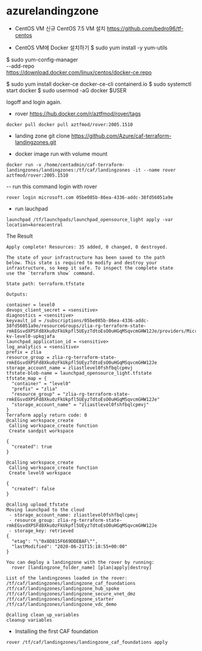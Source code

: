 # azurelandingzone


- CentOS VM
신규 CentOS 7.5 VM 설치
https://github.com/bedro96/tf-centos
 
- CentOS VM에 Docker 설치하기
$ sudo yum install -y yum-utils

$ sudo yum-config-manager \
    --add-repo \
    https://download.docker.com/linux/centos/docker-ce.repo
    
$ sudo yum install docker-ce docker-ce-cli containerd.io
$ sudo systemctl start docker
$ sudo usermod -aG docker $USER

logoff and login again.
    
- rover 
https://hub.docker.com/r/aztfmod/rover/tags
```
docker pull docker pull aztfmod/rover:2005.1510
```

- landing zone
git clone https://github.com/Azure/caf-terraform-landingzones.git

- docker image run with volume mount
```
docker run -v /home/centadmin/caf-terraform-landingzones/landingzones:/tf/caf/landingzones -it --name rover aztfmod/rover:2005.1510
```

-- run this command
login with rover
```
rover login microsoft.com 05be085b-86ea-4336-addc-38fd56051a9e
```
- run lauchpad
```
launchpad /tf/launchpads/launchpad_opensource_light apply -var location=koreacentral        
```
The Result 
```
Apply complete! Resources: 35 added, 0 changed, 0 destroyed.

The state of your infrastructure has been saved to the path
below. This state is required to modify and destroy your
infrastructure, so keep it safe. To inspect the complete state
use the `terraform show` command.

State path: terraform.tfstate

Outputs:

container = level0
devops_client_secret = <sensitive>
diagnostics = <sensitive>
keyvault_id = /subscriptions/05be085b-86ea-4336-addc-38fd56051a9e/resourceGroups/zlia-rg-terraform-state-rmkEGsvdXPSFd8Xku0zFkUkpfl5UEyzTdtoEsO0uHGqMSqvcmGHW12Je/providers/Microsoft.KeyVault/vaults/gzlia-kv-level0-upkqjafa
launchpad_application_id = <sensitive>
log_analytics = <sensitive>
prefix = zlia
resource_group = zlia-rg-terraform-state-rmkEGsvdXPSFd8Xku0zFkUkpfl5UEyzTdtoEsO0uHGqMSqvcmGHW12Je
storage_account_name = zliastlevel0fshfbqlcpmvj
tfstate-blob-name = launchpad_opensource_light.tfstate
tfstate_map = {
  "container" = "level0"
  "prefix" = "zlia"
  "resource_group" = "zlia-rg-terraform-state-rmkEGsvdXPSFd8Xku0zFkUkpfl5UEyzTdtoEsO0uHGqMSqvcmGHW12Je"
  "storage_account_name" = "zliastlevel0fshfbqlcpmvj"
}
Terraform apply return code: 0
@calling workspace_create
 Calling workspace_create function
 Create sandpit workspace

{
  "created": true
}

@calling workspace_create
 Calling workspace_create function
 Create level0 workspace

{
  "created": false
}

@calling upload_tfstate
Moving launchpad to the cloud
 - storage_account_name: zliastlevel0fshfbqlcpmvj
 - resource_group: zlia-rg-terraform-state-rmkEGsvdXPSFd8Xku0zFkUkpfl5UEyzTdtoEsO0uHGqMSqvcmGHW12Je
 - storage_key: retrieved
{
  "etag": "\"0x8D815F669DDEBAF\"",
  "lastModified": "2020-06-21T15:18:55+00:00"
}

You can deploy a landingzone with the rover by running:
  rover [landingzone_folder_name] [plan|apply|destroy]

List of the landingzones loaded in the rover:
/tf/caf/landingzones/landingzone_caf_foundations
/tf/caf/landingzones/landingzone_hub_spoke
/tf/caf/landingzones/landingzone_secure_vnet_dmz
/tf/caf/landingzones/landingzone_starter
/tf/caf/landingzones/landingzone_vdc_demo

@calling clean_up_variables
cleanup variables
```
- Installing the first CAF foundation 
```
rover /tf/caf/landingzones/landingzone_caf_foundations apply
```
